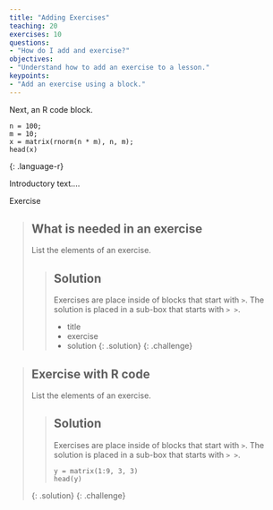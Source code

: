 ```yaml
---
title: "Adding Exercises"
teaching: 20
exercises: 10
questions:
- "How do I add and exercise?"
objectives:
- "Understand how to add an exercise to a lesson."
keypoints:
- "Add an exercise using a block."
---
```


Next, an R code block.

~~~
n = 100;
m = 10;
x = matrix(rnorm(n * m), n, m);
head(x)
~~~
{: .language-r}


Introductory text....

Exercise

> ## What is needed in an exercise
> 
> List the elements of an exercise. 
> 
> > ## Solution
> > 
> > Exercises are place inside of blocks that start with `>`. The solution is placed in a sub-box that starts with `> >`.
> > 
> > - title
> > - exercise
> > - solution
> {: .solution}
{: .challenge}

> ## Exercise with R code
> 
> List the elements of an exercise. 
> 
> > ## Solution
> > 
> > Exercises are place inside of blocks that start with `>`. The solution is placed in a sub-box that starts with `> >`.
> > 
> > ```{r}
> > y = matrix(1:9, 3, 3)
> > head(y)
> > ```
> {: .solution}
{: .challenge}
